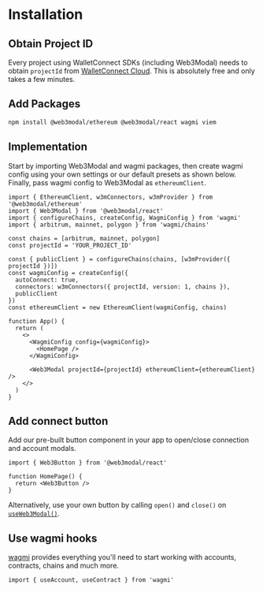 # Installation

## Obtain Project ID

Every project using WalletConnect SDKs (including Web3Modal) needs to obtain `projectId` from [WalletConnect Cloud](https://cloud.walletconnect.com/). This is absolutely free and only takes a few minutes.

## Add Packages

```bash npm2yarn
npm install @web3modal/ethereum @web3modal/react wagmi viem
```

## Implementation

Start by importing Web3Modal and wagmi packages, then create wagmi config using your own settings or our default presets as shown below. Finally, pass wagmi config to Web3Modal as `ethereumClient`.

```tsx
import { EthereumClient, w3mConnectors, w3mProvider } from '@web3modal/ethereum'
import { Web3Modal } from '@web3modal/react'
import { configureChains, createConfig, WagmiConfig } from 'wagmi'
import { arbitrum, mainnet, polygon } from 'wagmi/chains'

const chains = [arbitrum, mainnet, polygon]
const projectId = 'YOUR_PROJECT_ID'

const { publicClient } = configureChains(chains, [w3mProvider({ projectId })])
const wagmiConfig = createConfig({
  autoConnect: true,
  connectors: w3mConnectors({ projectId, version: 1, chains }),
  publicClient
})
const ethereumClient = new EthereumClient(wagmiConfig, chains)

function App() {
  return (
    <>
      <WagmiConfig config={wagmiConfig}>
        <HomePage />
      </WagmiConfig>

      <Web3Modal projectId={projectId} ethereumClient={ethereumClient} />
    </>
  )
}
```

## Add connect button

Add our pre-built button component in your app to open/close connection and account modals.

```tsx
import { Web3Button } from '@web3modal/react'

function HomePage() {
  return <Web3Button />
}
```

Alternatively, use your own button by calling `open()` and `close()` on [`useWeb3Modal()`](./hooks.md#useweb3modal).

## Use wagmi hooks

[wagmi](https://wagmi.sh) provides everything you'll need to start working with accounts, contracts, chains and much more.

```tsx
import { useAccount, useContract } from 'wagmi'
```
